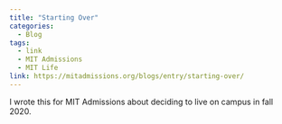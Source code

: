 ```yaml
---
title: "Starting Over"
categories:
  - Blog
tags:
  - link
  - MIT Admissions
  - MIT Life
link: https://mitadmissions.org/blogs/entry/starting-over/
---
```


I wrote this for MIT Admissions about deciding to live on campus in fall 2020.
